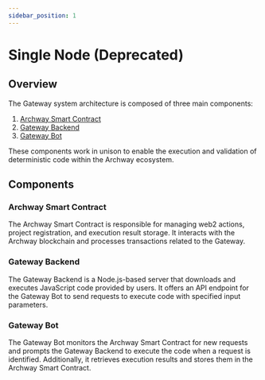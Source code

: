 ```yaml
---
sidebar_position: 1
---
```


# Single Node (Deprecated)

## Overview

The Gateway system architecture is composed of three main components:

1. [Archway Smart Contract](https://github.com/D3LAB-DAO/gateway-contract)
2. [Gateway Backend](https://github.com/D3LAB-DAO/gateway-backend)
3. [Gateway Bot](https://github.com/D3LAB-DAO/gateway-bot)

These components work in unison to enable the execution and validation of deterministic code within the Archway ecosystem.

## Components

### Archway Smart Contract

The Archway Smart Contract is responsible for managing web2 actions, project registration, and execution result storage. It interacts with the Archway blockchain and processes transactions related to the Gateway.

### Gateway Backend

The Gateway Backend is a Node.js-based server that downloads and executes JavaScript code provided by users. It offers an API endpoint for the Gateway Bot to send requests to execute code with specified input parameters.

### Gateway Bot

The Gateway Bot monitors the Archway Smart Contract for new requests and prompts the Gateway Backend to execute the code when a request is identified. Additionally, it retrieves execution results and stores them in the Archway Smart Contract.
